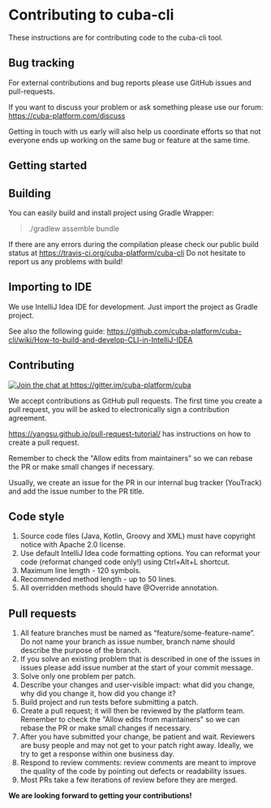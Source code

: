 # Contributing to cuba-cli

These instructions are for contributing code to the cuba-cli tool.

## Bug tracking

For external contributions and bug reports please use GitHub issues and pull-requests.

If you want to discuss your problem or ask something please use our forum: https://cuba-platform.com/discuss

Getting in touch with us early will also help us coordinate efforts so that not everyone ends up working on the same bug or feature at the same time.

## Getting started

## Building

You can easily build and install project using Gradle Wrapper:

> ./gradlew assemble bundle

If there are any errors during the compilation please check our public build status at https://travis-ci.org/cuba-platform/cuba-cli Do not hesitate to report us any problems with build!

## Importing to IDE

We use IntelliJ Idea IDE for development. Just import the project as Gradle project.

See also the following guide: https://github.com/cuba-platform/cuba-cli/wiki/How-to-build-and-develop-CLI-in-IntelliJ-IDEA

## Contributing

<a href="https://gitter.im/cuba-platform/cuba"><img src="https://badges.gitter.im/Join%20Chat.svg" alt="Join the chat at https://gitter.im/cuba-platform/cuba" title=""></a>

We accept contributions as GitHub pull requests. The first time you create a pull request, you will be asked to electronically sign a contribution agreement.

https://yangsu.github.io/pull-request-tutorial/ has instructions on how to create a pull request.

Remember to check the "Allow edits from maintainers" so we can rebase the PR or make small changes if necessary.

Usually, we create an issue for the PR in our internal bug tracker (YouTrack) and add the issue number to the PR title.

## Code style

1. Source code files (Java, Kotlin, Groovy and XML) must have copyright notice with Apache 2.0 license.
2. Use default IntelliJ Idea code formatting options. You can reformat your code (reformat changed code only!) using Ctrl+Alt+L shortcut.
3. Maximum line length - 120 symbols.
4. Recommended method length - up to 50 lines.
5. All overridden methods should have @Override annotation.

## Pull requests

1. All feature branches must be named as “feature/some-feature-name”. Do not name your branch as issue number, branch name should describe the purpose of the branch.
2. If you solve an existing problem that is described in one of the issues in issues please add issue number at the start of your commit message.
3. Solve only one problem per patch.
4. Describe your changes and user-visible impact: what did you change, why did you change it, how did you change it?
5. Build project and run tests before submitting a patch.
6. Create a pull request; it will then be reviewed by the platform team. Remember to check the "Allow edits from maintainers" so we can rebase the PR or make small changes if necessary.
7. After you have submitted your change, be patient and wait. Reviewers are busy people and may not get to your patch right away. Ideally, we try to get a response within one business day.
8. Respond to review comments: review comments are meant to improve the quality of the code by pointing out defects or readability issues.
9. Most PRs take a few iterations of review before they are merged.

**We are looking forward to getting your contributions!**